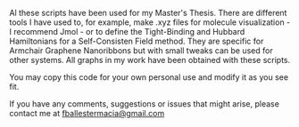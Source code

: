 Al these scripts have been used for my Master's Thesis. There are different tools I have used to, 
for example, make .xyz files for molecule visualization - I recommend Jmol - or to define the Tight-Binding and 
Hubbard Hamiltonians for a Self-Consisten Field method. They are specific for Armchair Graphene Nanoribbons but with small
tweaks can be used for other systems. All graphs in my work have been obtained with these scripts.

You may copy this code for your own personal use and modify it as you see fit.

If you have any comments, suggestions or issues that might arise, please contact me at fballestermacia@gmail.com
